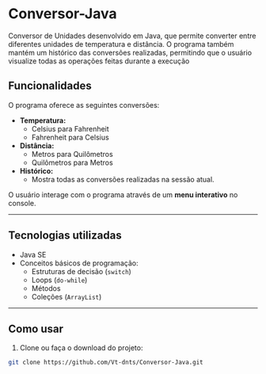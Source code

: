 # Conversor-Java
Conversor de Unidades desenvolvido em Java, que permite converter entre diferentes unidades de temperatura e distância. O programa também mantém um histórico das conversões realizadas, permitindo que o usuário visualize todas as operações feitas durante a execução

## Funcionalidades
O programa oferece as seguintes conversões:

- **Temperatura:**
  - Celsius para Fahrenheit
  - Fahrenheit para Celsius
- **Distância:**
  - Metros para Quilômetros
  - Quilômetros para Metros
- **Histórico:**  
  - Mostra todas as conversões realizadas na sessão atual.

O usuário interage com o programa através de um **menu interativo** no console.

---

## Tecnologias utilizadas
- Java SE
- Conceitos básicos de programação:
  - Estruturas de decisão (`switch`)
  - Loops (`do-while`)
  - Métodos
  - Coleções (`ArrayList`)

---

## Como usar

1. Clone ou faça o download do projeto:

```bash
git clone https://github.com/Vt-dnts/Conversor-Java.git

